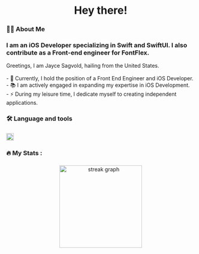 ###

<h1 align="center">Hey there!</h1>

###

<h3 align="left">👩‍💻  About Me</h3>

### I am an iOS Developer specializing in Swift and SwiftUI. I also contribute as a Front-end engineer for FontFlex.

<p align="left">Greetings, I am Jayce Sagvold, hailing from the United States.<br><br>- 🔭 Currently, I hold the position of a Front End Engineer and iOS Developer.<br>- 📚 I am actively engaged in expanding my expertise in iOS Development.<br>- ⚡ During my leisure time, I dedicate myself to creating independent applications.</p>

###

<h3 align="left">🛠 Language and tools</h3>

###

<div align="left">
  <img src="[[https://streak-stats.demolab.com?user=jasjs1&locale=en&mode=daily&theme=dark&hide_border=false&border_radius=5&order=3](https://www.computerhope.com/jargon/j/javascript.png)](https://github.com/jasjs1/jasjs1/blob/main/Assets/CSS3_logo.svg.png)" height="20" alt="streak graph"  />
</div>

###

<h3 align="left">🔥   My Stats :</h3>

###

<div align="center">
  <img src="https://streak-stats.demolab.com?user=jasjs1&locale=en&mode=daily&theme=dark&hide_border=false&border_radius=5&order=3" height="220" alt="streak graph"  />
</div>

###
